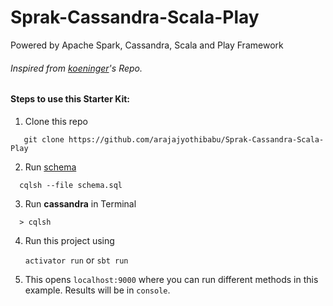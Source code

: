 # Sprak-Cassandra-Scala-Play
Powered by Apache Spark, Cassandra, Scala and Play Framework

###### Inspired from [koeninger](https://github.com/koeninger/spark-cassandra-example)'s Repo.
 
#### Steps to use this Starter Kit:

1. Clone this repo
 ```$xslt
    git clone https://github.com/arajajyothibabu/Sprak-Cassandra-Scala-Play
```

2. Run [schema](https://github.com/arajajyothibabu/Sprak-Cassandra-Scala-Play/blob/master/schema.cql)
  ```$xslt
    cqlsh --file schema.sql
```

3. Run **cassandra** in Terminal
  ```$xslt
    > cqlsh
```

4. Run this project using 
    
    `activator run` or `sbt run`
 
5. This opens `localhost:9000` where you can run different methods in this example. Results will be in `console`.